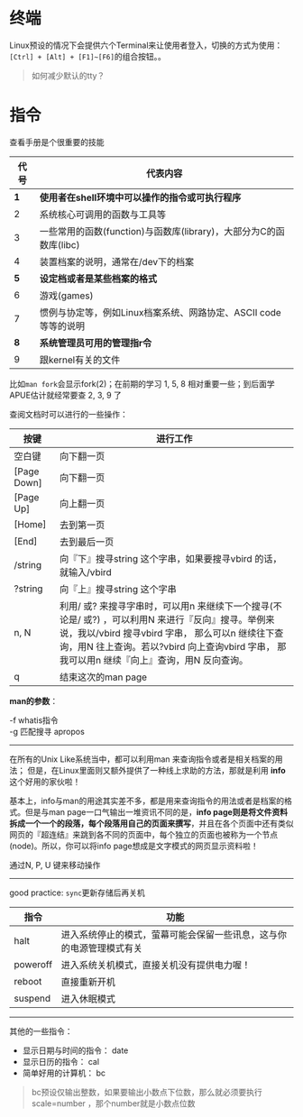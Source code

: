 # 终端

Linux预设的情况下会提供六个Terminal来让使用者登入，切换的方式为使用：```[Ctrl] + [Alt] + [F1]~[F6]```的组合按钮。。

> 如何减少默认的tty？

# 指令

查看手册是个很重要的技能

代号	|代表内容|
--|--|
**1**	| **使用者在shell环境中可以操作的指令或可执行程序**
2	| 系统核心可调用的函数与工具等
3	| 一些常用的函数(function)与函数库(library)，大部分为C的函数库(libc)
4	| 装置档案的说明，通常在/dev下的档案
**5**	| **设定档或者是某些档案的格式**
6	| 游戏(games)
7	| 惯例与协定等，例如Linux档案系统、网路协定、ASCII code等等的说明
**8**	| **系统管理员可用的管理指r令**
9	| 跟kernel有关的文件

比如```man fork```会显示fork(2)；在前期的学习 1, 5, 8 相对重要一些；到后面学APUE估计就经常要查 2, 3, 9 了

查阅文档时可以进行的一些操作：

按键|	进行工作|
--|--|
空白键|	向下翻一页|
[Page Down]	|向下翻一页|
[Page Up]	|向上翻一页|
[Home]	|去到第一页|
[End]	|去到最后一页|
/string	|向『下』搜寻string 这个字串，如果要搜寻vbird 的话，就输入/vbird|
?string	|向『上』搜寻string 这个字串|
n, N	|利用/ 或? 来搜寻字串时，可以用n 来继续下一个搜寻(不论是/ 或?) ，可以利用N 来进行『反向』搜寻。举例来说，我以/vbird 搜寻vbird 字串， 那么可以n 继续往下查询，用N 往上查询。若以?vbird 向上查询vbird 字串， 那我可以用n 继续『向上』查询，用N 反向查询。|
q	|结束这次的man page|

**man的参数**：

-f whatis指令<br>
-g 匹配搜寻 apropos 

<hr>

在所有的Unix Like系统当中，都可以利用man 来查询指令或者是相关档案的用法； 但是，在Linux里面则又额外提供了一种线上求助的方法，那就是利用 **info** 这个好用的家伙啦！

基本上，info与man的用途其实差不多，都是用来查询指令的用法或者是档案的格式。但是与man page一口气输出一堆资讯不同的是，**info page则是将文件资料拆成一个一个的段落，每个段落用自己的页面来撰写**，并且在各个页面中还有类似网页的『超连结』来跳到各不同的页面中，每个独立的页面也被称为一个节点(node)。所以，你可以将info page想成是文字模式的网页显示资料啦！

通过N, P, U 键来移动操作

<hr>

good practice: ```sync```更新存储后再关机 

指令   | 功能
-- | --
halt |进入系统停止的模式，萤幕可能会保留一些讯息，这与你的电源管理模式有关
poweroff |进入系统关机模式，直接关机没有提供电力喔！
reboot| 直接重新开机
suspend| 进入休眠模式

<hr>

其他的一些指令：
- 显示日期与时间的指令： date
- 显示日历的指令： cal
- 简单好用的计算机： bc
> bc预设仅输出整数，如果要输出小数点下位数，那么就必须要执行scale=number ，那个number就是小数点位数